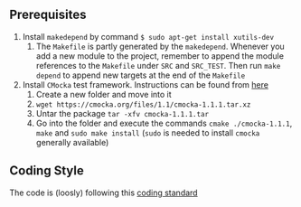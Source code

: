 

Prerequisites
-
1. Install `makedepend` by command `$ sudo apt-get install xutils-dev`
	1. The `Makefile` is partly generated by the `makedepend`. Whenever you add a new module to the project, remember to append the module references to the `Makefile` under `SRC` and `SRC_TEST`. Then run `make depend` to append new targets at the end of the `Makefile`
2. Install `CMocka` test framework. Instructions can be found from [here](https://cmocka.org/)
	1. Create a new folder and move into it
	2. `wget https://cmocka.org/files/1.1/cmocka-1.1.1.tar.xz`
	3. Untar the package `tar -xfv cmocka-1.1.1.tar`
	4. Go into the folder and execute the commands `cmake ./cmocka-1.1.1`, `make` and `sudo make install` (`sudo` is needed to install `cmocka` generally available)

Coding Style
-
The code is (loosly) following this [coding standard](https://users.ece.cmu.edu/~eno/coding/CCodingStandard.html)


